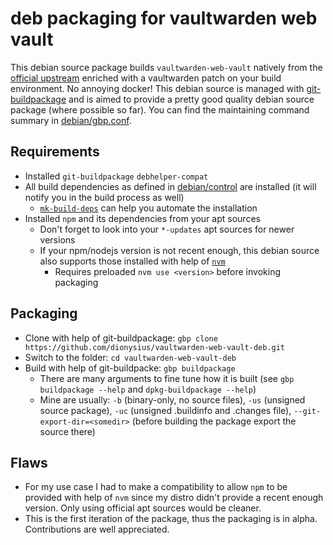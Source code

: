 # deb packaging for vaultwarden web vault

This debian source package builds `vaultwarden-web-vault` natively from the [official upstream](https://github.com/bitwarden/clients) enriched with a vaultwarden patch on your build environment. No annoying docker! This debian source is managed with [git-buildpackage](https://wiki.debian.org/PackagingWithGit) and is aimed to provide a pretty good quality debian source package (where possible so far). You can find the maintaining command summary in [debian/gbp.conf](debian/gbp.conf).

## Requirements

- Installed `git-buildpackage` `debhelper-compat`
- All build dependencies as defined in [debian/control](debian/control) are installed (it will notify you in the build process as well)
  - [`mk-build-deps`](https://manpages.debian.org/testing/devscripts/mk-build-deps.1.en.html) can help you automate the installation
- Installed `npm` and its dependencies from your apt sources
  - Don't forget to look into your `*-updates` apt sources for newer versions
  - If your npm/nodejs version is not recent enough, this debian source also supports those installed with help of [`nvm`](https://github.com/nvm-sh/nvm)
    - Requires preloaded `nvm use <version>` before invoking packaging

## Packaging

- Clone with help of git-buildpackage: `gbp clone https://github.com/dionysius/vaultwarden-web-vault-deb.git`
- Switch to the folder: `cd vaultwarden-web-vault-deb`
- Build with help of git-buildpacke: `gbp buildpackage`
  - There are many arguments to fine tune how it is built (see `gbp buildpackage --help` and `dpkg-buildpackage --help`)
  - Mine are usually: `-b` (binary-only, no source files), `-us` (unsigned source package), `-uc` (unsigned .buildinfo and .changes file), `--git-export-dir=<somedir>` (before building the package export the source there)

## Flaws

- For my use case I had to make a compatibility to allow `npm` to be provided with help of `nvm` since my distro didn't provide a recent enough version. Only using official apt sources would be cleaner.
- This is the first iteration of the package, thus the packaging is in alpha. Contributions are well appreciated.
